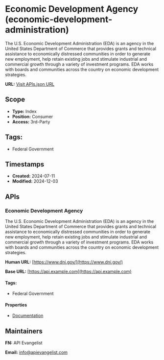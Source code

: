 # Economic Development Agency (economic-development-administration)

The U.S. Economic Development Administration (EDA) is an agency in the United
States Department of Commerce that provides grants and technical assistance to
economically distressed communities in order to generate new employment, help
retain existing jobs and stimulate industrial and commercial growth through a
variety of investment programs. EDA works with boards and communities across
the country on economic development strategies.

**URL:** [Visit APIs.json URL](
https://raw.githubusercontent.com/api-evangelist/economic-development-administration/main/apis.yml)

## Scope

- **Type:** Index 
- **Position:** Consumer 
- **Access:** 3rd-Party 

## Tags:

 - Federal Government

## Timestamps

- **Created:** 2024-07-11 
- **Modified:** 2024-12-03 

## APIs

### Economic Development Agency

The U.S. Economic Development Administration (EDA) is an agency in the
United States Department of Commerce that provides grants and technical
assistance to economically distressed communities in order to generate new
employment, help retain existing jobs and stimulate industrial and
commercial growth through a variety of investment programs. EDA works with
boards and communities across the country on economic development
strategies.

**Human URL:** [https://www.dni.gov/](https://www.dni.gov/)

**Base URL:** [https://api.example.com](https://api.example.com)


#### Tags:

 - Federal Government

#### Properties

- [Documentation](https://www.dni.gov/)

## Maintainers

**FN:** API Evangelist

**Email:** info@apievangelist.com

